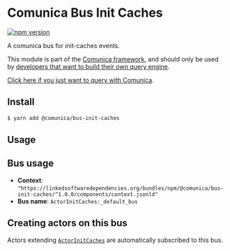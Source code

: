 # Comunica Bus Init Caches

[![npm version](https://badge.fury.io/js/%40comunica%2Fbus-init-caches.svg)](https://www.npmjs.com/package/@comunica/bus-init-caches)

A comunica bus for init-caches events.

This module is part of the [Comunica framework](https://github.com/comunica/comunica),
and should only be used by [developers that want to build their own query engine](https://comunica.dev/docs/modify/).

[Click here if you just want to query with Comunica](https://comunica.dev/docs/query/).

## Install

```bash
$ yarn add @comunica/bus-init-caches
```

## Usage

## Bus usage

* **Context**: `"https://linkedsoftwaredependencies.org/bundles/npm/@comunica/bus-init-caches/^1.0.0/components/context.jsonld"`
* **Bus name**: `ActorInitCaches:_default_bus`

## Creating actors on this bus

Actors extending [`ActorInitCaches`](TODO:jsdoc_url) are automatically subscribed to this bus.
